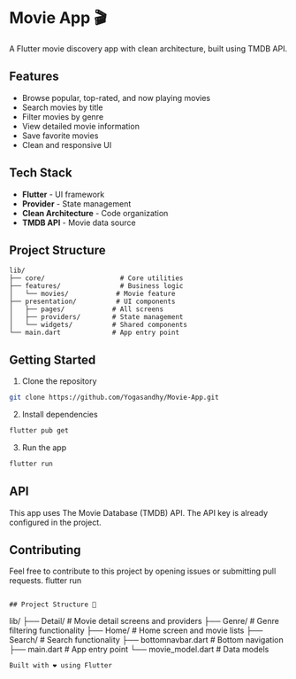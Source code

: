 # Movie App 🎬

A Flutter movie discovery app with clean architecture, built using TMDB API.

## Features

- Browse popular, top-rated, and now playing movies
- Search movies by title
- Filter movies by genre
- View detailed movie information
- Save favorite movies
- Clean and responsive UI

## Tech Stack

- **Flutter** - UI framework
- **Provider** - State management
- **Clean Architecture** - Code organization
- **TMDB API** - Movie data source

## Project Structure

```
lib/
├── core/                   # Core utilities
├── features/               # Business logic
│   └── movies/            # Movie feature
├── presentation/          # UI components
│   ├── pages/            # All screens
│   ├── providers/        # State management
│   └── widgets/          # Shared components
└── main.dart             # App entry point
```

## Getting Started

1. Clone the repository
```bash
git clone https://github.com/Yogasandhy/Movie-App.git
```

2. Install dependencies
```bash
flutter pub get
```

3. Run the app
```bash
flutter run
```

## API

This app uses The Movie Database (TMDB) API. The API key is already configured in the project.

## Contributing

Feel free to contribute to this project by opening issues or submitting pull requests.
flutter run
```

## Project Structure 📁

```
lib/
├── Detail/          # Movie detail screens and providers
├── Genre/           # Genre filtering functionality
├── Home/            # Home screen and movie lists
├── Search/          # Search functionality
├── bottomnavbar.dart # Bottom navigation
├── main.dart        # App entry point
└── movie_model.dart # Data models
```
Built with ❤️ using Flutter

